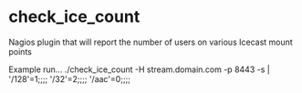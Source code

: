 # check_ice_count
Nagios plugin that will report the number of users on various Icecast mount points

Example run...
./check_ice_count -H stream.domain.com -p 8443 -s 
 | '/128'=1;;;; '/32'=2;;;; '/aac'=0;;;; 
